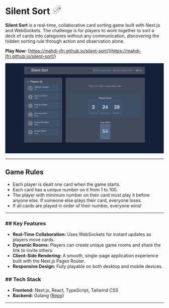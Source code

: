 # Silent Sort <img src="https://raw.githubusercontent.com/mahdi-jfri/silent-sort/refs/heads/master/public/icon.png" width="30" alt="silent-sort icon">

**Silent Sort** is a real-time, collaborative card sorting game built with Next.js and WebSockets. The challenge is for players to work together to sort a deck of cards into categories without any communication, discovering the hidden sorting rule through action and observation alone.

**Play Now:** [https://mahdi-jfri.github.io/silent-sort/](https://mahdi-jfri.github.io/silent-sort/)

![Screenshot of the Silent Sort game in action](https://raw.githubusercontent.com/mahdi-jfri/silent-sort/refs/heads/master/public/game-screenshot.png)

---
## Game Rules

- Each player is dealt one card when the game starts.
- Each card has a unique number on it from 1 to 100.
- The player with minimum number on their card must play it before anyone else. If someone else plays their card, everyone loses.
- If all cards are played in order of their number, everyone wins!

---

### ## Key Features

* **Real-Time Collaboration:** Uses WebSockets for instant updates as players move cards.
* **Dynamic Rooms:** Players can create unique game rooms and share the link to invite others.
* **Client-Side Rendering:** A smooth, single-page application experience built with the Next.js Pages Router.
* **Responsive Design:** Fully playable on both desktop and mobile devices.

### ## Tech Stack

* **Frontend:** Next.js, React, TypeScript, Tailwind CSS
* **Backend:** Golang ([Repo](https://github.com/mahdi-jfri/silent-sort-backend/))

---